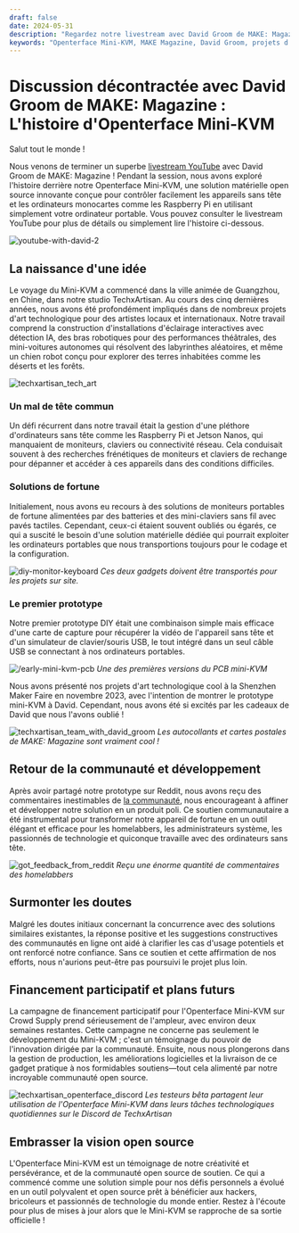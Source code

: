 ```yaml
---
draft: false
date: 2024-05-31
description: "Regardez notre livestream avec David Groom de MAKE: Magazine alors que nous discutons de l'histoire des origines d'Openterface Mini-KVM, des projets d'art technologique au développement dirigé par la communauté, et notre parcours de création d'une solution open source pour la gestion d'appareils sans tête."
keywords: "Openterface Mini-KVM, MAKE Magazine, David Groom, projets d'art technologique, matériel open source, contrôle d'ordinateur sans tête, gestion Raspberry Pi, studio TechxArtisan, communauté maker, campagne de financement participatif, électronique DIY, développement matériel, interview livestream"
---
```


# Discussion décontractée avec David Groom de MAKE: Magazine : L'histoire d'Openterface Mini-KVM

Salut tout le monde !

Nous venons de terminer un superbe [livestream YouTube](https://www.youtube.com/live/lwitzvmxsgc?si=s9a1t5_Sce5v22e1) avec David Groom de MAKE: Magazine ! Pendant la session, nous avons exploré l'histoire derrière notre Openterface Mini-KVM, une solution matérielle open source innovante conçue pour contrôler facilement les appareils sans tête et les ordinateurs monocartes comme les Raspberry Pi en utilisant simplement votre ordinateur portable. Vous pouvez consulter le livestream YouTube pour plus de détails ou simplement lire l'histoire ci-dessous.

![youtube-with-david-2](https://www.crowdsupply.com/img/2b83/081f1376-b266-4e83-b1af-5628dbe62b83/youtube-with-david_jpg_gallery-lg.jpg)

## La naissance d'une idée

Le voyage du Mini-KVM a commencé dans la ville animée de Guangzhou, en Chine, dans notre studio TechxArtisan. Au cours des cinq dernières années, nous avons été profondément impliqués dans de nombreux projets d'art technologique pour des artistes locaux et internationaux. Notre travail comprend la construction d'installations d'éclairage interactives avec détection IA, des bras robotiques pour des performances théâtrales, des mini-voitures autonomes qui résolvent des labyrinthes aléatoires, et même un chien robot conçu pour explorer des terres inhabitées comme les déserts et les forêts.

![techxartisan_tech_art](https://www.crowdsupply.com/img/bce8/9c580077-993a-42b2-b781-a30d34acbce8/techxartisan-tech-art_jpg_gallery-lg.jpg)

### Un mal de tête commun
Un défi récurrent dans notre travail était la gestion d'une pléthore d'ordinateurs sans tête comme les Raspberry Pi et Jetson Nanos, qui manquaient de moniteurs, claviers ou connectivité réseau. Cela conduisait souvent à des recherches frénétiques de moniteurs et claviers de rechange pour dépanner et accéder à ces appareils dans des conditions difficiles.

### Solutions de fortune
Initialement, nous avons eu recours à des solutions de moniteurs portables de fortune alimentées par des batteries et des mini-claviers sans fil avec pavés tactiles. Cependant, ceux-ci étaient souvent oubliés ou égarés, ce qui a suscité le besoin d'une solution matérielle dédiée qui pourrait exploiter les ordinateurs portables que nous transportions toujours pour le codage et la configuration.

![diy-monitor-keyboard](https://www.crowdsupply.com/img/2efd/4459eff9-2d01-4552-ac91-a1941ed82efd/diy-monitor-keyboard_jpg_gallery-lg.jpg)
*Ces deux gadgets doivent être transportés pour les projets sur site.*

### Le premier prototype
Notre premier prototype DIY était une combinaison simple mais efficace d'une carte de capture pour récupérer la vidéo de l'appareil sans tête et d'un simulateur de clavier/souris USB, le tout intégré dans un seul câble USB se connectant à nos ordinateurs portables.

![/early-mini-kvm-pcb](https://www.crowdsupply.com/img/1f7e/fb91d879-dee7-45cc-bbdc-dc3ea5731f7e/early-mini-kvm-pcb_jpg_gallery-lg.jpg)
*Une des premières versions du PCB mini-KVM*

Nous avons présenté nos projets d'art technologique cool à la Shenzhen Maker Faire en novembre 2023, avec l'intention de montrer le prototype mini-KVM à David. Cependant, nous avons été si excités par les cadeaux de David que nous l'avons oublié !

![techxartisan_team_with_david_groom](https://www.crowdsupply.com/img/bc4e/17bdcc6e-0a34-4f2f-bf64-fee0b8d6bc4e/techxartisan-team-with-david-groom_jpg_gallery-lg.jpg)
*Les autocollants et cartes postales de MAKE: Magazine sont vraiment cool !*

## Retour de la communauté et développement
Après avoir partagé notre prototype sur Reddit, nous avons reçu des commentaires inestimables de [la communauté](http://openterface.com/community/#community-contributors), nous encourageant à affiner et développer notre solution en un produit poli. Ce soutien communautaire a été instrumental pour transformer notre appareil de fortune en un outil élégant et efficace pour les homelabbers, les administrateurs système, les passionnés de technologie et quiconque travaille avec des ordinateurs sans tête.

![got_feedback_from_reddit](https://www.crowdsupply.com/img/b24b/e04dfa15-1e5b-4bfb-b97c-acdba784b24b/got-feedback-from-reddit_jpg_gallery-lg.jpg)
*Reçu une énorme quantité de commentaires des homelabbers*

## Surmonter les doutes
Malgré les doutes initiaux concernant la concurrence avec des solutions similaires existantes, la réponse positive et les suggestions constructives des communautés en ligne ont aidé à clarifier les cas d'usage potentiels et ont renforcé notre confiance. Sans ce soutien et cette affirmation de nos efforts, nous n'aurions peut-être pas poursuivi le projet plus loin.

## Financement participatif et plans futurs
La campagne de financement participatif pour l'Openterface Mini-KVM sur Crowd Supply prend sérieusement de l'ampleur, avec environ deux semaines restantes. Cette campagne ne concerne pas seulement le développement du Mini-KVM ; c'est un témoignage du pouvoir de l'innovation dirigée par la communauté. Ensuite, nous nous plongerons dans la gestion de production, les améliorations logicielles et la livraison de ce gadget pratique à nos formidables soutiens—tout cela alimenté par notre incroyable communauté open source.

![techxartisan_openterface_discord](https://www.crowdsupply.com/img/8d7a/58e213e7-7a81-47b4-9d6b-69be3c698d7a/techxartisan-openterface-discord_jpg_gallery-lg.jpg)
*Les testeurs bêta partagent leur utilisation de l'Openterface Mini-KVM dans leurs tâches technologiques quotidiennes sur le Discord de TechxArtisan*

## Embrasser la vision open source

L'Openterface Mini-KVM est un témoignage de notre créativité et persévérance, et de la communauté open source de soutien. Ce qui a commencé comme une solution simple pour nos défis personnels a évolué en un outil polyvalent et open source prêt à bénéficier aux hackers, bricoleurs et passionnés de technologie du monde entier. Restez à l'écoute pour plus de mises à jour alors que le Mini-KVM se rapproche de sa sortie officielle !
